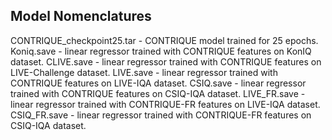 ## Model Nomenclatures

CONTRIQUE_checkpoint25.tar - CONTRIQUE model trained for 25 epochs.
Koniq.save - linear regressor trained with CONTRIQUE features on KonIQ dataset.
CLIVE.save - linear regressor trained with CONTRIQUE features on LIVE-Challenge dataset.
LIVE.save - linear regressor trained with CONTRIQUE features on LIVE-IQA dataset.
CSIQ.save - linear regressor trained with CONTRIQUE features on CSIQ-IQA dataset.
LIVE_FR.save - linear regressor trained with CONTRIQUE-FR features on LIVE-IQA dataset.
CSIQ_FR.save - linear regressor trained with CONTRIQUE-FR features on CSIQ-IQA dataset.

